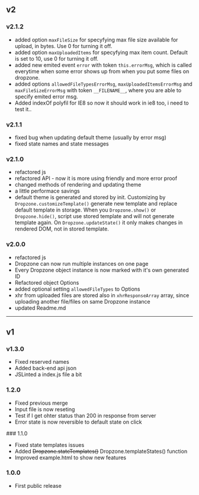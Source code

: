 ## v2

### v2.1.2

* added option `maxFileSize` for specyfying max file size available for upload, in bytes. Use 0 for turning it off.
* added option `maxUploadedItems` for specyfying max item count. Default is set to 10, use 0 for turning it off.
* added new emited event `error` with token `this.errorMsg`, which is called everytime when some error shows up from when you put some files on dropzone.
* added options `allowedFileTypesErrorMsg`, `maxUploadedItemsErrorMsg` and `maxFileSizeErrorMsg` with token `__FILENAME__`, where you are able to specify emited error msg.
* Added indexOf polyfil for IE8 so now it should work in ie8 too, i need to test it..


### v2.1.1

* fixed bug when updating default theme (usually by error msg)
* fixed state names and state messages


### v2.1.0

* refactored js
* refactored API - now it is more using friendly and more error proof
* changed methods of rendering and updating theme
* a little performace savings
* default theme is generated and stored by init. Customizing by `Dropzone.customizeTemplate()` generate new template and replace default template in storage. When you `Dropzone.show()` or `Dropzone.hide()`, script use stored template and will not generate template again. On `Dropzone.updateState()` it only makes changes in rendered DOM, not in stored template.


### v2.0.0

* refactored js
* Dropzone can now run multiple instances on one page
* Every Dropzone object instance is now marked with it's own generated ID
* Refactored object Options
* added optional setting `allowedFileTypes` to Options
* xhr from uploaded files are stored also in `xhrResponseArray` array, since uploading another file/files on same Dropzone instance
* updated Readme.md


---
## v1

### v1.3.0

* Fixed reserved names
* Added back-end api json
* JSLinted a index.js file a bit

### 1.2.0

* Fixed previous merge
* Input file is now reseting
* Test if I get ohter status than 200 in response from server
* Error state is now reversible to default state on click

### 1.1.0

* Fixed state templates issues
* Added ~~Dropzone.stateTemplates()~~ Dropzone.templateStates() function
* Improved example.html to show new features

### 1.0.0

* First public release